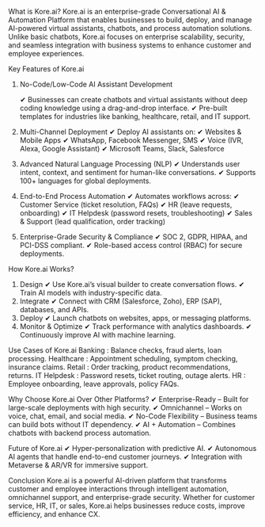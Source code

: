 What is Kore.ai?
Kore.ai is an enterprise-grade Conversational AI & Automation Platform that enables businesses to build, deploy, and manage AI-powered virtual assistants, chatbots, and process automation solutions. Unlike basic chatbots, Kore.ai focuses on enterprise scalability, security, and seamless integration with business systems to enhance customer and employee experiences.


Key Features of Kore.ai
1. No-Code/Low-Code AI Assistant Development
   
     ✔ Businesses can create chatbots and virtual assistants without deep coding knowledge using a drag-and-drop interface.
     ✔ Pre-built templates for industries like banking, healthcare, retail, and IT support.
   
3. Multi-Channel Deployment
     ✔ Deploy AI assistants on:
        ✔ Websites & Mobile Apps
        ✔ WhatsApp, Facebook Messenger, SMS
        ✔ Voice (IVR, Alexa, Google Assistant)
        ✔ Microsoft Teams, Slack, Salesforce
4. Advanced Natural Language Processing (NLP)
      ✔ Understands user intent, context, and sentiment for human-like conversations.
      ✔ Supports 100+ languages for global deployments.
5. End-to-End Process Automation
      ✔ Automates workflows across:
           ✔ Customer Service (ticket resolution, FAQs)
           ✔ HR (leave requests, onboarding)
           ✔ IT Helpdesk (password resets, troubleshooting)
           ✔ Sales & Support (lead qualification, order tracking)
6. Enterprise-Grade Security & Compliance
      ✔ SOC 2, GDPR, HIPAA, and PCI-DSS compliant.
      ✔ Role-based access control (RBAC) for secure deployments.


How Kore.ai Works?
  1. Design
      ✔ Use Kore.ai’s visual builder to create conversation flows.
      ✔ Train AI models with industry-specific data.
  2. Integrate
      ✔ Connect with CRM (Salesforce, Zoho), ERP (SAP), databases, and APIs.
  3. Deploy
      ✔ Launch chatbots on websites, apps, or messaging platforms.
  4. Monitor & Optimize
      ✔ Track performance with analytics dashboards.
      ✔ Continuously improve AI with machine learning.


Use Cases of Kore.ai
Banking	                 : Balance checks, fraud alerts, loan processing.
Healthcare 	             : Appointment scheduling, symptom checking, insurance claims.
Retail	                 : Order tracking, product recommendations, returns.
IT Helpdesk	             : Password resets, ticket routing, outage alerts.
HR	                     : Employee onboarding, leave approvals, policy FAQs.


Why Choose Kore.ai Over Other Platforms?
✔ Enterprise-Ready – Built for large-scale deployments with high security.
✔ Omnichannel – Works on voice, chat, email, and social media.
✔ No-Code Flexibility – Business teams can build bots without IT dependency.
✔ AI + Automation – Combines chatbots with backend process automation.


Future of Kore.ai
✔ Hyper-personalization with predictive AI.
✔ Autonomous AI agents that handle end-to-end customer journeys.
✔ Integration with Metaverse & AR/VR for immersive support.


Conclusion
Kore.ai is a powerful AI-driven platform that transforms customer and employee interactions through intelligent automation, omnichannel support, and enterprise-grade security. Whether for customer service, HR, IT, or sales, Kore.ai helps businesses reduce costs, improve efficiency, and enhance CX.


